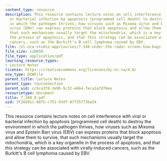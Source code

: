 ```yaml
---
content_type: resource
description: This resource contains lecture notes on cell interference with viral
  or bacterial infection by apoptosis (programmed cell death) to destroy the environment
  in which the pathogen thrives, how viruses such as Mixoma virus and Epstein Barr
  virus (EBV) can express proteins that block apoptosis and allow them to survive,
  that such mechanisms usually target the mitochondria, which is a key organelle in
  the process of apoptosis, and that this strategy can be associated with virally-induced
  cancers, such as the Burkitt's B cell lymphoma caused by EBV.
file: /ol-ocw-studio-app/courses/7-340-under-the-radar-screen-how-bugs-trick-our-immune-defenses-spring-2007/3f2eb91cb875c75143df87f35773ba54_7_340_8.pdf
file_size: 110658
file_type: application/pdf
learning_resource_types:
- Lecture Notes
license: https://creativecommons.org/licenses/by-nc-sa/4.0/
ocw_type: OCWFile
parent_title: Lecture Notes
parent_type: CourseSection
parent_uid: cc5ca3f8-3e95-5c32-e664-feca1afd7bee
resourcetype: Document
title: 7_340_8.pdf
uid: 3f2eb91c-b875-c751-43df-87f35773ba54
---
```

This resource contains lecture notes on cell interference with viral or bacterial infection by apoptosis (programmed cell death) to destroy the environment in which the pathogen thrives, how viruses such as Mixoma virus and Epstein Barr virus (EBV) can express proteins that block apoptosis and allow them to survive, that such mechanisms usually target the mitochondria, which is a key organelle in the process of apoptosis, and that this strategy can be associated with virally-induced cancers, such as the Burkitt's B cell lymphoma caused by EBV.